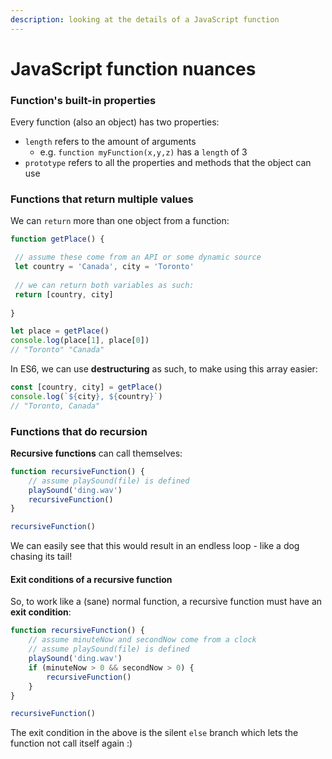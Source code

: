 ```yaml
---
description: looking at the details of a JavaScript function
---
```


# JavaScript function nuances

### Function's built-in properties

Every function (also an object) has two properties:

* `length` refers to the amount of arguments
  * e.g. `function myFunction(x,y,z)` has a `length` of 3
* `prototype` refers to all the properties and methods that the object can use

### Functions that return multiple values

We can `return` more than one object from a function:

```javascript
function getPlace() {

 // assume these come from an API or some dynamic source
 let country = 'Canada', city = 'Toronto'
 
 // we can return both variables as such:
 return [country, city] 
 
}

let place = getPlace()
console.log(place[1], place[0])
// "Toronto" "Canada"
```

In ES6, we can use **destructuring** as such, to make using this array easier:

```javascript
const [country, city] = getPlace()
console.log(`${city}, ${country}`)
// "Toronto, Canada" 
```

### Functions that do recursion

**Recursive functions** can call themselves:

```javascript
function recursiveFunction() {    
    // assume playSound(file) is defined 
    playSound('ding.wav')
    recursiveFunction()
}

recursiveFunction()
```

We can easily see that this would result in an endless loop - like a dog chasing its tail!

#### Exit conditions of a recursive function

So, to work like a (sane) normal function, a recursive function must have an **exit condition**:

```javascript
function recursiveFunction() {
    // assume minuteNow and secondNow come from a clock
    // assume playSound(file) is defined 
    playSound('ding.wav')
    if (minuteNow > 0 && secondNow > 0) {
        recursiveFunction()
    }    
}    

recursiveFunction()
```

The exit condition in the above is the silent `else` branch which lets the function not call itself again :)
